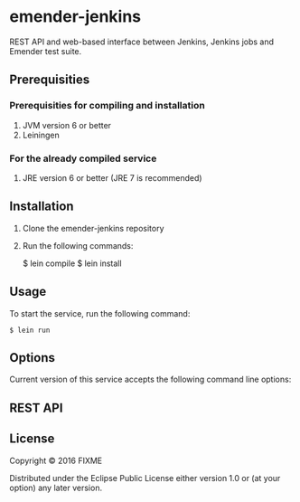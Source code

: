 # emender-jenkins

REST API and web-based interface between Jenkins, Jenkins jobs and Emender test suite.


## Prerequisities

### Prerequisities for compiling and installation

1. JVM version 6 or better
1. Leiningen

### For the already compiled service

1. JRE version 6 or better (JRE 7 is recommended)



## Installation

1. Clone the emender-jenkins repository
1. Run the following commands:

    $ lein compile
    $ lein install

## Usage

To start the service, run the following command:

    $ lein run

## Options

Current version of this service accepts the following command line options:

## REST API

## License

Copyright © 2016 FIXME

Distributed under the Eclipse Public License either version 1.0 or (at
your option) any later version.

